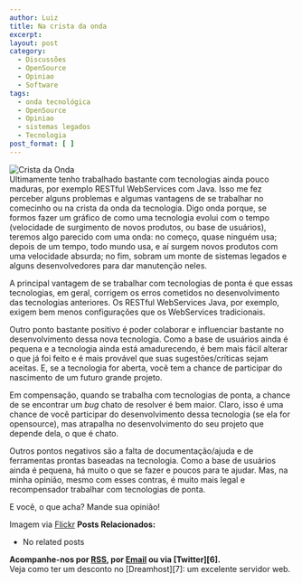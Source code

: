 ```yaml
---
author: Luiz
title: Na crista da onda
excerpt:
layout: post
category:
  - Discussões
  - OpenSource
  - Opiniao
  - Software
tags:
  - onda tecnológica
  - OpenSource
  - Opiniao
  - sistemas legados
  - Tecnologia
post_format: [ ]
---
```

![Crista da Onda][1]  
Ultimamente tenho trabalhado bastante com tecnologias ainda pouco maduras, por exemplo RESTful WebServices com Java. Isso me fez perceber alguns problemas e algumas vantagens de se trabalhar no comecinho ou na crista da onda da tecnologia. Digo onda porque, se formos fazer um gráfico de como uma tecnologia evolui com o tempo (velocidade de surgimento de novos produtos, ou base de usuários), teremos algo parecido com uma onda: no começo, quase ninguém usa; depois de um tempo, todo mundo usa, e aí surgem novos produtos com uma velocidade absurda; no fim, sobram um monte de sistemas legados e alguns desenvolvedores para dar manutenção neles.

A principal vantagem de se trabalhar com tecnologias de ponta é que essas tecnologias, em geral, corrigem os erros cometidos no desenvolvimento das tecnologias anteriores. Os RESTful WebServices Java, por exemplo, exigem bem menos configurações que os WebServices tradicionais.

Outro ponto bastante positivo é poder colaborar e influenciar bastante no desenvolvimento dessa nova tecnologia. Como a base de usuários ainda é pequena e a tecnologia ainda está amadurecendo, é bem mais fácil alterar o que já foi feito e é mais provável que suas sugestões/críticas sejam aceitas. E, se a tecnologia for aberta, você tem a chance de participar do nascimento de um futuro grande projeto.

Em compensação, quando se trabalha com tecnologias de ponta, a chance de se encontrar um *bug* chato de resolver é bem maior. Claro, isso é uma chance de você participar do desenvolvimento dessa tecnologia (se ela for opensource), mas atrapalha no desenvolvimento do seu projeto que depende dela, o que é chato.

Outros pontos negativos são a falta de documentação/ajuda e de ferramentas prontas baseadas na tecnologia. Como a base de usuários ainda é pequena, há muito o que se fazer e poucos para te ajudar. Mas, na minha opinião, mesmo com esses contras, é muito mais legal e recompensador trabalhar com tecnologias de ponta.

E você, o que acha? Mande sua opinião!

Imagem via [Flickr][2] 
**Posts Relacionados:** 
*   No related posts









**Acompanhe-nos por [ RSS][4], por [Email][5] ou via [Twitter][6].**  
Veja como ter um desconto no [Dreamhost][7]: um excelente servidor web.

 [1]: http://vidageek.net/wp-content/uploads/2009/07/onda-300x222.jpg "Crista da Onda"
 [2]: http://www.flickr.com/photos/sotto1/988556230/
 [3]: https://twitter.com/share
 [4]: http://feeds.feedburner.com/VidaGeek
 [5]: http://feedburner.google.com/fb/a/mailverify?uri=VidaGeek&loc=pt_BR


